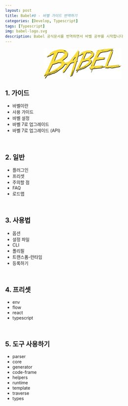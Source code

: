```yaml
---
layout: post
title: Babel#0 - 바벨 가이드 번역하기
categories: [Develop, Typescript]
tags: [Typescript]
img: babel-logo.svg
description: Babel 공식문서를 번역하면서 바벨 공부를 시작합니다
---
```



<img src="/assets/images/babel-logo.svg" width="50%" style="display:block; margin:0 auto; margin-top:1em">

## 1. 가이드
- 바벨이란
- 사용 가이드
- 바벨 설정
- 바벨 7로 업그레이드
- 바벨 7로 업그레이드 (API)
<br/>

## 2. 일반
- 플러그인
- 프리셋
- 주의할 점
- FAQ
- 로드맵
<br/>

## 3. 사용법
- 옵션
- 설정 파일
- CLI
- 폴리필
- 트랜스폼-런타임
- 등록하기
<br/>

## 4. 프리셋
- env
- flow
- react
- typescript
<br/>

## 5. 도구 사용하기
- parser
- core
- generator
- code-frame
- helpers
- runtime
- template
- traverse
- types